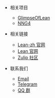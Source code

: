 * 相关项目
  * [GlimpseOfLean](https://www.leanprover.cn/GlimpseOfLean/)
  * [NNG4](https://game.lookeng.cn/#/g/local/NNG4)

* 相关链接
  * [Lean-zh 官网](https://leanprover.cn)
  * [Lean 官网](https://lean-lang.org/)
  * [Zulip 社区](https://leanprover.zulipchat.com/)

* 联系我们
  * [Email](mailto:leanprover@outlook.com)
  * [Telegram](https://t.me/Lean_zh_CN)
  * [QQ 群](http://qm.qq.com/cgi-bin/qm/qr?_wv=1027&k=tC0R88AwoljjpvA2fGAvkucJCOeJnLDR&authKey=AHE8WSVpMeNAoc4Ax8%2BkiM%2FrBkAcpFfcuc7V746wcdIWXYloyGWcn2IkBhpVsumI&noverify=0&group_code=897971266)